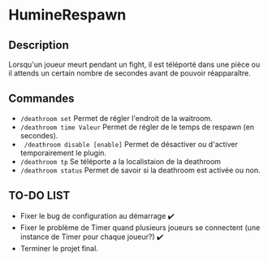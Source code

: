 # HumineRespawn

## Description

Lorsqu'un joueur meurt pendant un fight, il est téléporté dans une pièce ou il attends un certain nombre de secondes avant de pouvoir réapparaître.

## Commandes

* ``` /deathroom set ``` Permet de régler l'endroit de la waitroom.
* ``` /deathroom time Valeur ``` Permet de régler de le temps de respawn (en secondes). 
* ``` /deathroom disable [enable]``` Permet de désactiver ou d'activer temporairement le plugin.
* ``` /deathroom tp ``` Se téléporte a la localistaion de la deathroom
* ``` /deathroom status ``` Permet de savoir si la deathroom est activée ou non.

## TO-DO LIST
* Fixer le bug de configuration au démarrage :heavy_check_mark:
* Fixer le problème de Timer quand plusieurs joueurs se connectent (une instance de Timer pour chaque joueur?) :heavy_check_mark:
* Terminer le projet final.
